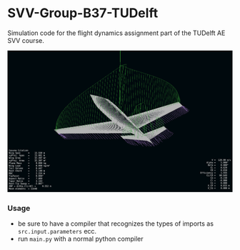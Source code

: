 # SVV-Group-B37-TUDelft
Simulation code for the flight dynamics assignment part of the TUDelft AE SVV course. 

![cover](img/cover.png)

### Usage

- be sure to have a compiler that recognizes the types of imports as `src.input.parameters` ecc. 
- run `main.py` with a normal python compiler
